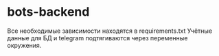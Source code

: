# bots-backend
Все необходимые зависимости находятся в requirements.txt
Учётные данные для БД и telegram подтягиваются через переменные окружения.
